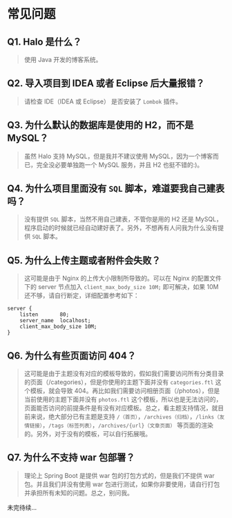 # 常见问题

## Q1. Halo 是什么？

> 使用 Java 开发的博客系统。

## Q2. 导入项目到 IDEA 或者 Eclipse 后大量报错？

> 请检查 IDE（IDEA 或 Eclipse） 是否安装了 `Lombok` 插件。

## Q3. 为什么默认的数据库是使用的 H2，而不是 MySQL？

> 虽然 Halo 支持 MySQL，但是我并不建议使用 MySQL，因为一个博客而已，完全没必要单独跑一个 MySQL 服务，并且 H2 也挺不错的:)。

## Q4. 为什么项目里面没有 `SQL` 脚本，难道要我自己建表吗？

> 没有提供 `SQL` 脚本，当然不用自己建表，不管你是用的 H2 还是 MySQL，程序启动的时候就已经自动建好表了。另外，不想再有人问我为什么没有提供 `SQL` 脚本。

## Q5. 为什么上传主题或者附件会失败？

> 这可能是由于 Nginx 的上传大小限制所导致的。可以在 Nginx 的配置文件下的 server 节点加入 `client_max_body_size 10M;` 即可解决，如果 10M 还不够，请自行断定，详细配置参考如下：

```nginx
server {
    listen       80;
    server_name  localhost;
    client_max_body_size 10M;
}
```

## Q6. 为什么有些页面访问 404？

> 这可能是由于主题没有对应的模板导致的，假如我们需要访问所有分类目录的页面（/categories），但是你使用的主题下面并没有 `categories.ftl` 这个模板，就会导致 404。再比如我们需要访问相册页面（/photos），但是当前使用的主题下面并没有 `photos.ftl` 这个模板，所以也是无法访问的，页面能否访问的前提条件是有没有对应模板。总之，看主题支持情况，就目前来说，绝大部分已有主题是支持 `/（首页）`，`/archives（归档）`，`/links（友情链接）`，`/tags（标签列表）`，`/archives/{url}（文章页面）` 等页面的渲染的。另外，对于没有的模板，可以自行拓展哦。

## Q7. 为什么不支持 war 包部署？

> 理论上 Spring Boot 是提供 war 包的打包方式的，但是我们不提供 war 包。并且我们并没有使用 war 包进行测试，如果你非要使用，请自行打包并承担所有未知的问题。总之，别问我。

未完待续...
